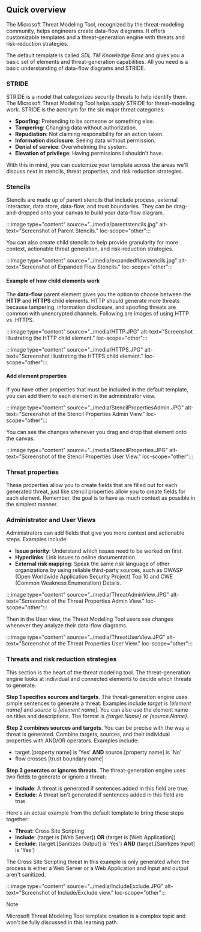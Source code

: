 ## Quick overview

The Microsoft Threat Modeling Tool, recognized by the threat-modeling community, helps engineers create data-flow diagrams. It offers customizable templates and a threat-generation engine with threats and risk-reduction strategies.

The default template is called *SDL TM Knowledge Base* and gives you a basic set of elements and threat-generation capabilities. All you need is a basic understanding of data-flow diagrams and STRIDE.

### STRIDE

STRIDE is a model that categorizes security threats to help identify them. The Microsoft Threat Modeling Tool helps apply STRIDE for threat-modeling work. STRIDE is the acronym for the six major threat categories:

- **Spoofing**: Pretending to be someone or something else.
- **Tampering**: Changing data without authorization.
- **Repudiation**: Not claiming responsibility for an action taken.
- **Information disclosure**: Seeing data without permission.
- **Denial of service**: Overwhelming the system.
- **Elevation of privilege**: Having permissions I shouldn't have.

With this in mind, you can customize your template across the areas we'll discuss next in stencils, threat properties, and risk reduction strategies.

### Stencils

Stencils are made up of parent stencils that include process, external interactor, data store, data-flow, and trust boundaries. They can be drag-and-dropped onto your canvas to build your data-flow diagram.

:::image type="content" source="../media/parentstencils.jpg" alt-text="Screenshot of Parent Stencils." loc-scope="other":::

You can also create child stencils to help provide granularity for more context, actionable threat generation, and risk-reduction strategies.

:::image type="content" source="../media/expandedflowstencils.jpg" alt-text="Screenshot of Expanded Flow Stencils." loc-scope="other":::

#### Example of how child elements work

The **data-flow** parent element gives you the option to choose between the **HTTP** and **HTTPS** child elements. HTTP should generate more threats because tampering, information disclosure, and spoofing threats are common with unencrypted channels. Following are images of using HTTP vs. HTTPS.

:::image type="content" source="../media/HTTP.JPG" alt-text="Screenshot illustrating the HTTP child element." loc-scope="other":::

:::image type="content" source="../media/HTTPS.JPG" alt-text="Screenshot illustrating the HTTPS child element." loc-scope="other":::

#### Add element properties

If you have other properties that must be included in the default template, you can add them to each element in the administrator view.

:::image type="content" source="../media/StencilPropertiesAdmin.JPG" alt-text="Screenshot of the Stencil Properties Admin View." loc-scope="other":::

You can see the changes whenever you drag and drop that element onto the canvas.

:::image type="content" source="../media/StencilProperties.JPG" alt-text="Screenshot of the Stencil Properties User View." loc-scope="other":::

### Threat properties

These properties allow you to create fields that are filled out for each generated threat, just like stencil properties allow you to create fields for each element. Remember, the goal is to have as much context as possible in the simplest manner.

### Administrator and User Views

Administrators can add fields that give you more context and actionable steps. Examples include:

- **Issue priority**: Understand which issues need to be worked on first.
- **Hyperlinks**: Link issues to online documentation.
- **External risk mapping**: Speak the same risk language of other organizations by using reliable third-party sources, such as OWASP (Open Worldwide Application Security Project) Top 10 and CWE (Common Weakness Enumeration) Details.

:::image type="content" source="../media/ThreatAdminView.JPG" alt-text="Screenshot of the Threat Properties Admin View." loc-scope="other":::

Then in the User view, the Threat Modeling Tool users see changes whenever they analyze their data-flow diagrams.

:::image type="content" source="../media/ThreatUserView.JPG" alt-text="Screenshot of the Threat Properties User View." loc-scope="other":::

### Threats and risk reduction strategies

This section is the heart of the threat modeling tool. The threat-generation engine looks at individual and connected elements to decide which threats to generate.

**Step 1 specifies sources and targets**. The threat-generation engine uses simple sentences to generate a threat. Examples include *target is [element name]* and *source is [element name]*. You can also use the element name on titles and descriptions. The format is *{target.Name}* or *{source.Name}*.

**Step 2 combines sources and targets**. You can be precise with the way a threat is generated. Combine targets, sources, and their individual properties with AND/OR operators. Examples include:

- target.[property name] is 'Yes' **AND** source.[property name] is 'No'
- flow crosses [trust boundary name]

**Step 3 generates or ignores threats**. The threat-generation engine uses two fields to generate or ignore a threat:

- **Include**: A threat is generated if sentences added in this field are true.
- **Exclude**: A threat isn't generated if sentences added in this field are true.

Here's an actual example from the default template to bring these steps together:

- **Threat**: Cross Site Scripting
- **Include**: (target is [Web Server]) **OR** (target is [Web Application])
- **Exclude**: (target.[Sanitizes Output] is 'Yes') **AND** (target.[Sanitizes Input] is 'Yes')

The Cross Site Scripting threat in this example is only generated when the process is either a Web Server or a Web Application and Input and output aren't sanitized.

:::image type="content" source="../media/IncludeExclude.JPG" alt-text="Screenshot of Include/Exclude view." loc-scope="other":::

> [!NOTE]
> Microsoft Threat Modeling Tool template creation is a complex topic and won't be fully discussed in this learning path.
